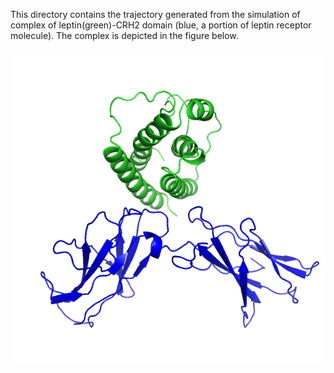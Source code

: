This directory contains the trajectory generated from the simulation of complex of leptin(green)-CRH2 domain (blue, a portion of leptin receptor molecule). The complex is depicted in the figure below.

<p align="center">
  <img src="Leptin_CRH2.png" alt="Complex of leptin-CRH2"/>
</p>
